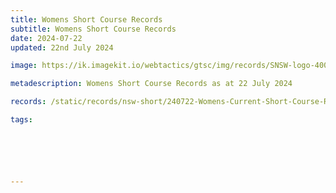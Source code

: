 ```yaml
---
title: Womens Short Course Records
subtitle: Womens Short Course Records
date: 2024-07-22
updated: 22nd July 2024

image: https://ik.imagekit.io/webtactics/gtsc/img/records/SNSW-logo-400x600-new.jpg

metadescription: Womens Short Course Records as at 22 July 2024

records: /static/records/nsw-short/240722-Womens-Current-Short-Course-Records-at-22072024.pdf

tags:






---
```






